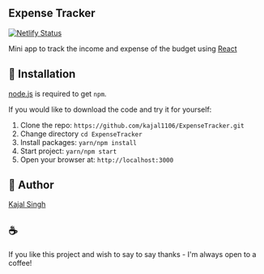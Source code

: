 ## Expense Tracker
<p>
  <a href="https://expensetrackingapp.netlify.app/" target="_blank">
    <img src="https://api.netlify.com/api/v1/badges/1963b488-7b78-48c9-9e2d-6fb5e47ab3af/deploy-status" alt="Netlify Status" />
  </a>
</p>

Mini app to track the income and expense of the budget using [React](http://facebook.github.io/react/index.html)
## 🚀 Installation

[node.js](http://nodejs.org/download/) is required to get `npm`.

If you would like to download the code and try it for yourself:

1. Clone the repo: `https://github.com/kajal1106/ExpenseTracker.git`
2. Change directory `cd ExpenseTracker`
3. Install packages: `yarn/npm install`
4. Start project: `yarn/npm start`
5. Open your browser at: `http://localhost:3000`

## 🐾 Author

[Kajal Singh](https://github.com/kajal1106)

## :coffee:

If you like this project and wish to say to say thanks - I'm always open to a coffee!
